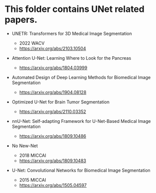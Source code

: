 # This folder contains UNet related papers.

-   UNETR: Transformers for 3D Medical Image Segmentation
    -   2022 WACV
    -   https://arxiv.org/abs/2103.10504

-   Attention U-Net: Learning Where to Look for the Pancreas
    -   https://arxiv.org/abs/1804.03999

-   Automated Design of Deep Learning Methods for Biomedical Image Segmentation
    -   https://arxiv.org/abs/1904.08128

-   Optimized U-Net for Brain Tumor Segmentation
    -   https://arxiv.org/abs/2110.03352

-   nnU-Net: Self-adapting Framework for U-Net-Based Medical Image Segmentation
    -   https://arxiv.org/abs/1809.10486

-   No New-Net
    -   2018 MICCAI
    -   https://arxiv.org/abs/1809.10483

-   U-Net: Convolutional Networks for Biomedical Image Segmentation
    -   2015 MICCAI
    -   https://arxiv.org/abs/1505.04597
